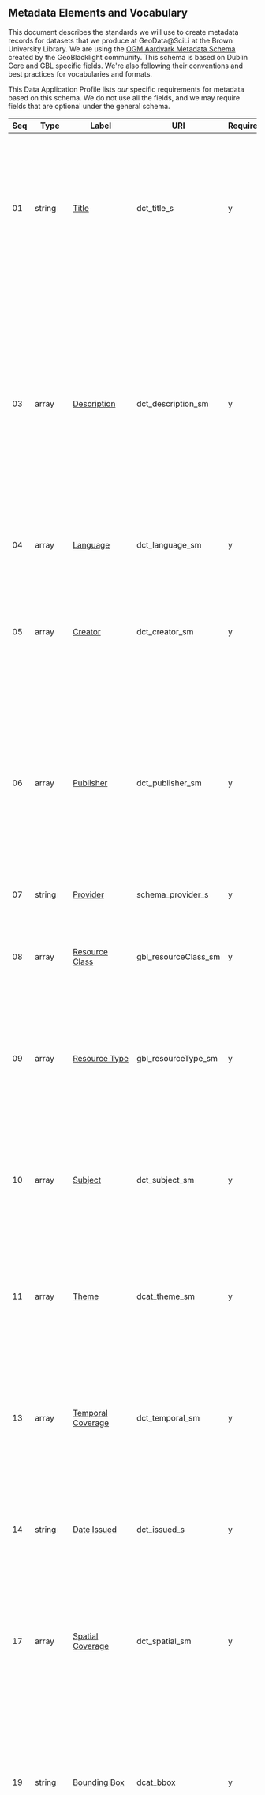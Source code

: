 ## Metadata Elements and Vocabulary

This document describes the standards we will use to create metadata records for datasets that we produce at GeoData@SciLi at the Brown University Library. We are using the [OGM Aardvark Metadata Schema](https://opengeometadata.org/docs/ogm-aardvark) created by the GeoBlacklight community. This schema is based on Dublin Core and GBL specific fields. We're also following their conventions and best practices for vocabularies and formats.

This Data Application Profile lists *our* specific requirements for metadata based on this schema. We do not use all the fields, and we may require fields that are optional under the general schema. 

| Seq | Type    | Label                                                                                | URI                  | Required? | Repeat? | Vocab                                                                   | Description                                                                                                                                                                                                                                                                                                                                                                                                                                      |
| --- | ------- | ------------------------------------------------------------------------------------ | -------------------- | --------- | ------- | ----------------------------------------------------------------------- | ------------------------------------------------------------------------------------------------------------------------------------------------------------------------------------------------------------------------------------------------------------------------------------------------------------------------------------------------------------------------------------------------------------------------------------------------ |
| 01  | string  | [Title]((https://opengeometadata.org/docs/ogm-aardvark/title))                       | dct_title_s          | y         | n       |                                                                         | The name of the resource plainly expressed as: topic, place, time. Follow GBL conventions. For individual spatial layers: 'Subway Routes, New York New York, 2019'.  For other types of data, a similar, succinct description: 'Retail Price Index by Country, World, 2004 -2022.'                                                                                                                                                               |
| 03  | array   | [Description](https://opengeometadata.org/docs/ogm-aardvark/description)             | dct_description_sm   | y         | n       |                                                                         | A one-paragraph description of the resource that describes: what it is, what it contains, how it was created, what it can be used for, and important caveats or restrictions. Add important details that are relevant for discovering and describing the resource and incorporate key terms. Avoid embedding information like dates that need to be updated frequently and / or are already incorporated in other elements. Check your spelling. |
| 04  | array   | [Language](https://opengeometadata.org/docs/ogm-aardvark/language)                   | dct_language_sm      | y         | y       | [ISO 639-3](https://www.loc.gov/standards/iso639-2/php/code_list.php)   | The language the resource is written in, using the 3-letter iso language code.                                                                                                                                                                                                                                                                                                                                                                   |
| 05  | array   | [Creator](https://opengeometadata.org/docs/ogm-aardvark/creator)                     | dct_creator_sm       | y         | y       | [LOC NAF](https://id.loc.gov/authorities/names.html)                    | "To credit the person / organization that collected or authored the resource".  For datasets that we create from public sources, 'Brown University Library' is the creator. Org names should be written as they appear in the LC Name Authority file.                                                                                                                                                                                            |
| 06  | array   | [Publisher](https://opengeometadata.org/docs/ogm-aardvark/publisher)                 | dct_publisher_sm     | y         | y       | [LOC NAF](https://id.loc.gov/authorities/names.html)                    | "The administrative body or organization that made the original resource available, regardless of who compiled or produced the data". For datasets that we create from public sources, the publisher is the person or organization that created the original resource. Org names should be written as they appear in the LC Name Authority file.                                                                                                 |
| 07  | string  | [Provider](https://opengeometadata.org/docs/ogm-aardvark/provider)                   | schema_provider_s    | y         | n       |                                                                         | The name of the library or institution that's providing the resource. For us: 'Brown'.                                                                                                                                                                                                                                                                                                                                                           |
| 08  | array   | [Resource Class](https://opengeometadata.org/docs/ogm-aardvark/resource-class)       | gbl_resourceClass_sm | y         | y       | [GBL](https://opengeometadata.org/docs/ogm-aardvark/resource-class)     | A controlled field that generally indicates a category of resource: Collections, Datasets, Imagery, Maps, Web services, Websites, Other.                                                                                                                                                                                                                                                                                                         |
| 09  | array   | [Resource Type](https://opengeometadata.org/docs/ogm-aardvark/resource-type)         | gbl_resourceType_sm  | y         | y       | [GBL](https://opengeometadata.org/docs/ogm-aardvark/resource-type)      | A controlled field that indicates a more specific type of resource, vocab defined by GBL. Use the different geometry and raster types for spatial data, and table data for non-spatial data. Map types should only be used for non-GIS map formats.                                                                                                                                                                                              |
| 10  | array   | [Subject](https://opengeometadata.org/docs/ogm-aardvark/subject)                     | dct_subject_sm       | y         | y       | [LOC Subjects](https://authorities.loc.gov/)                            | Subject terms from a controlled vocabulary. Use LC Subject Authority Headings. Use top-level headings, not faceted terms with hyphens. Don't use terms that refer to place or time as this is captured elsewhere.                                                                                                                                                                                                                                |
| 11  | array   | [Theme](https://opengeometadata.org/docs/ogm-aardvark/theme)                         | dcat_theme_sm        | y         | y       | [ISO 19115 Topics](https://opengeometadata.org/docs/ogm-aardvark/theme) | Include as many of the topic categories that apply, but only use ones that unambiguously describe the resource (read the definitions carefully). Avoid using the 'location' topic unless the definition specifically applies to the resource.                                                                                                                                                                                                    |
| 13  | array   | [Temporal Coverage](https://opengeometadata.org/docs/ogm-aardvark/temporal-coverage) | dct_temporal_sm      | y         | y       |                                                                         | Free text field for specifying a time period. Can express as a single year YYYY, range of years YYYY-YYYY. Can express ambiguity (189?, circa 1900), or as text (1930s, 20th century) but at least one item should be YYYY or YYYY-YYYY.                                                                                                                                                                                                         |
| 14  | string  | [Date Issued](https://opengeometadata.org/docs/ogm-aardvark/date-issued)             | dct_issued_s         | y         | n       | W3CDTF                                                                  | The date we published or issued the resource if we created it, or if we didn't the date the publisher issued it. Written as YYYY. If necessary, can add the month as YYYY-MM.                                                                                                                                                                                                                                                                    |
| 17  | array   | [Spatial Coverage](https://opengeometadata.org/docs/ogm-aardvark/spatial-coverage)   | dct_spatial_sm       | y         | y       | [GeoNames](https://www.geonames.org/)                                   | Names of specific geographic areas or features that contain or cover the resource. Spell out the full place hierarchy, i.e. New York, New York, United States. The first entry should cover the largest area that encompasses the resource.                                                                                                                                                                                                      |
| 19  | string  | [Bounding Box](https://opengeometadata.org/docs/ogm-aardvark/bounding-box)           | dcat_bbox            | y         | n       | [BoundingBox](https://boundingbox.klokantech.com/)                      | A bounding box that covers the extent of the resource, written as "ENVELOPE(w,e,n,s)." Use coordinates expressed in WGS 84. For spatial data use the extent of the resource; for non-spatial data use the extent of a predefined geography (a country, state, city, etc) using the CSV option from the BoundingBox site.                                                                                                                         |
| 28  | array   | [Rights](https://opengeometadata.org/docs/ogm-aardvark/rights)                       | dct_rights_sm        | y         | n       |                                                                         | A text-based statement that describes access and usage rights. For datasets we create, include creative commons license name, any limits imposed by the original sources, and our standard warranty / disclaimer. For other datasets, express their copyright restrictions. URLs do not go in this field; place them in License.                                                                                                                 |
| 30  | array   | [License](https://opengeometadata.org/docs/ogm-aardvark/license)                     | dct_license_sm       | y         | n       |                                                                         | The URL to the license page. Creative Commons for datasets we create, a publishers copyright page for other datasets.                                                                                                                                                                                                                                                                                                                            |
| 31  | string  | [Access Rights](https://opengeometadata.org/docs/ogm-aardvark/access-rights)         | dct_accessRights_s   | y         | n       |                                                                         | Either "Public" or "Restricted"                                                                                                                                                                                                                                                                                                                                                                                                                  |
| 32  | string  | [Format](https://opengeometadata.org/docs/ogm-aardvark/format)                       | dct_format_s         | y         | n       | In-house specs                                                          | The file format of the resource. We're using a fixed number of options that represent likely formats.                                                                                                                                                                                                                                                                                                                                            |
| 36  | string  | [ID](https://opengeometadata.org/docs/ogm-aardvark/id)                               | id                   | y         | n       | In-house specs                                                          | A permanent unique ID that we must create. In the absence of having permanent IDs generated from a repository, we'll generate IDs that begin with 'brown-' followed by YYYYMMDD and a three capital letter combination beginning with "AAA" that can be increased for each record created that day. Such as, "brown-08162022AAA", "brown-08162022ABA", etc.                                                                                      |
| 37  | array   | [Identifier](https://opengeometadata.org/docs/ogm-aardvark/identifier)               | dct_identifier_sm    | y         | y       |                                                                         | General purpose field. First record should always be the URL where the file is stored. PURL, Handles, LC Call numbers, and other identifiers could go here.                                                                                                                                                                                                                                                                                      |
| 38  | string  | [Modified](https://opengeometadata.org/docs/ogm-aardvark/modified)                   | gbl_mdModified_dt    | y         | n       | XML Schema dateTime                                                     | Date the metadata record was modified, expressed as (YYYY-MM-DD).                                                                                                                                                                                                                                                                                                                                                                                |
| 39  | string  | [Metadata Version](https://opengeometadata.org/docs/ogm-aardvark/metadata-version)   | gbl_mdVersion_s      | y         | n       |                                                                         | Always "Aardvark".                                                                                                                                                                                                                                                                                                                                                                                                                               |
| 41  | boolean | [Georeferenced](https://opengeometadata.org/docs/ogm-aardvark/georeferenced)         | gbl_georeferenced_b  | y         | n       |                                                                         | True or False. Useful for distinguishing GIS data from digital maps that are not georeferenced.                                                                                                                                                                                                                                                                                                                                                  |
